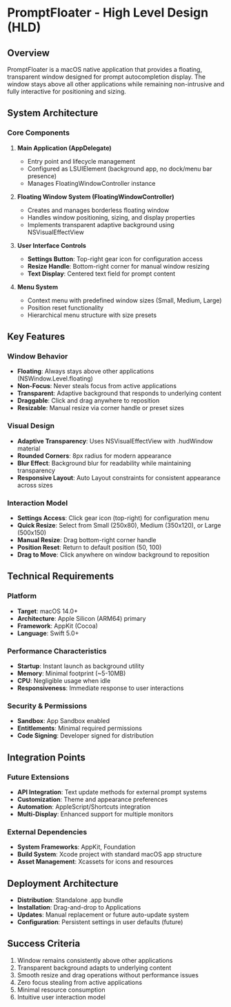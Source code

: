 # PromptFloater - High Level Design (HLD)

## Overview
PromptFloater is a macOS native application that provides a floating, transparent window designed for prompt autocompletion display. The window stays above all other applications while remaining non-intrusive and fully interactive for positioning and sizing.

## System Architecture

### Core Components
1. **Main Application (AppDelegate)**
   - Entry point and lifecycle management
   - Configured as LSUIElement (background app, no dock/menu bar presence)
   - Manages FloatingWindowController instance

2. **Floating Window System (FloatingWindowController)**
   - Creates and manages borderless floating window
   - Handles window positioning, sizing, and display properties
   - Implements transparent adaptive background using NSVisualEffectView

3. **User Interface Controls**
   - **Settings Button**: Top-right gear icon for configuration access
   - **Resize Handle**: Bottom-right corner for manual window resizing
   - **Text Display**: Centered text field for prompt content

4. **Menu System**
   - Context menu with predefined window sizes (Small, Medium, Large)
   - Position reset functionality
   - Hierarchical menu structure with size presets

## Key Features

### Window Behavior
- **Floating**: Always stays above other applications (NSWindow.Level.floating)
- **Non-Focus**: Never steals focus from active applications
- **Transparent**: Adaptive background that responds to underlying content
- **Draggable**: Click and drag anywhere to reposition
- **Resizable**: Manual resize via corner handle or preset sizes

### Visual Design
- **Adaptive Transparency**: Uses NSVisualEffectView with .hudWindow material
- **Rounded Corners**: 8px radius for modern appearance
- **Blur Effect**: Background blur for readability while maintaining transparency
- **Responsive Layout**: Auto Layout constraints for consistent appearance across sizes

### Interaction Model
- **Settings Access**: Click gear icon (top-right) for configuration menu
- **Quick Resize**: Select from Small (250x80), Medium (350x120), or Large (500x150)
- **Manual Resize**: Drag bottom-right corner handle
- **Position Reset**: Return to default position (50, 100)
- **Drag to Move**: Click anywhere on window background to reposition

## Technical Requirements

### Platform
- **Target**: macOS 14.0+
- **Architecture**: Apple Silicon (ARM64) primary
- **Framework**: AppKit (Cocoa)
- **Language**: Swift 5.0+

### Performance Characteristics
- **Startup**: Instant launch as background utility
- **Memory**: Minimal footprint (~5-10MB)
- **CPU**: Negligible usage when idle
- **Responsiveness**: Immediate response to user interactions

### Security & Permissions
- **Sandbox**: App Sandbox enabled
- **Entitlements**: Minimal required permissions
- **Code Signing**: Developer signed for distribution

## Integration Points

### Future Extensions
- **API Integration**: Text update methods for external prompt systems
- **Customization**: Theme and appearance preferences
- **Automation**: AppleScript/Shortcuts integration
- **Multi-Display**: Enhanced support for multiple monitors

### External Dependencies
- **System Frameworks**: AppKit, Foundation
- **Build System**: Xcode project with standard macOS app structure
- **Asset Management**: Xcassets for icons and resources

## Deployment Architecture
- **Distribution**: Standalone .app bundle
- **Installation**: Drag-and-drop to Applications
- **Updates**: Manual replacement or future auto-update system
- **Configuration**: Persistent settings in user defaults (future)

## Success Criteria
1. Window remains consistently above other applications
2. Transparent background adapts to underlying content
3. Smooth resize and drag operations without performance issues
4. Zero focus stealing from active applications
5. Minimal resource consumption
6. Intuitive user interaction model